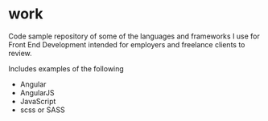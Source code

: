 # work

Code sample repository of some of the languages and frameworks I use for Front End Development intended for employers and freelance clients to review.

Includes examples of the following
* Angular
* AngularJS
* JavaScript
* scss or SASS

